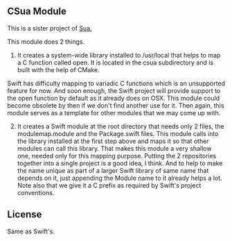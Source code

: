 CSua Module
-----------

This is a sister project of [Sua.](https://github.com/jpedrosa/sua_swift)

This module does 2 things.

1. It creates a system-wide library installed to /usr/local that helps to
map a C function called open. It is located in the csua subdirectory and is
built with the help of CMake.

Swift has difficulty mapping to variadic C functions which is an unsupported
feature for now. And soon enough, the Swift project will provide support to
the open function by default as it already does on OSX. This module could become
obsolete by then if we don't find another use for it. Then again, this module
serves as a template for other modules that we may come up with.

2. It creates a Swift module at the root directory that needs only 2 files, the
modulemap.module and the Package.swift files. This module calls into the library
installed at the first step above and maps it so that other modules can call
this library. That makes this module a very shallow one, needed only for this
mapping purpose. Putting the 2 repositories together into a single project is
a good idea, I think. And to help to make the name unique as part of a larger
Swift library of same name that depends on it, just appending the Module name
to it already helps a lot. Note also that we give it a C prefix as required
by Swift's project conventions.

License
-------

Same as Swift's.
